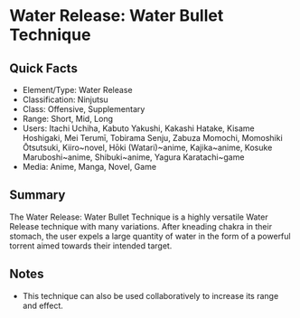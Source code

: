 # Water Release: Water Bullet Technique

## Quick Facts
- Element/Type: Water Release
- Classification: Ninjutsu
- Class: Offensive, Supplementary
- Range: Short, Mid, Long
- Users: Itachi Uchiha, Kabuto Yakushi, Kakashi Hatake, Kisame Hoshigaki, Mei Terumī, Tobirama Senju, Zabuza Momochi, Momoshiki Ōtsutsuki, Kiiro~novel, Hōki (Watari)~anime, Kajika~anime, Kosuke Maruboshi~anime, Shibuki~anime, Yagura Karatachi~game
- Media: Anime, Manga, Novel, Game

## Summary
The Water Release: Water Bullet Technique is a highly versatile Water Release technique with many variations. After kneading chakra in their stomach, the user expels a large quantity of water in the form of a powerful torrent aimed towards their intended target.

## Notes
- This technique can also be used collaboratively to increase its range and effect.
